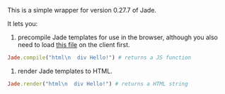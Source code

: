 This is a simple wrapper for version 0.27.7 of Jade. 

It lets you:

1. precompile Jade templates for use in the browser, although you also need to load
[this file](https://github.com/visionmedia/jade/blob/master/runtime.min.js)
on the client first.

  ``` ruby
  Jade.compile("html\n  div Hello!") # returns a JS function
  ```

1. render Jade templates to HTML.

  ``` ruby
  Jade.render("html\n  div Hello!") # returns a HTML string
  ```

